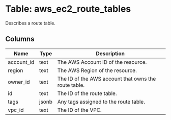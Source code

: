 
# Table: aws_ec2_route_tables
Describes a route table.
## Columns
| Name        | Type           | Description  |
| ------------- | ------------- | -----  |
|account_id|text|The AWS Account ID of the resource.|
|region|text|The AWS Region of the resource.|
|owner_id|text|The ID of the AWS account that owns the route table.|
|id|text|The ID of the route table.|
|tags|jsonb|Any tags assigned to the route table.|
|vpc_id|text|The ID of the VPC.|
